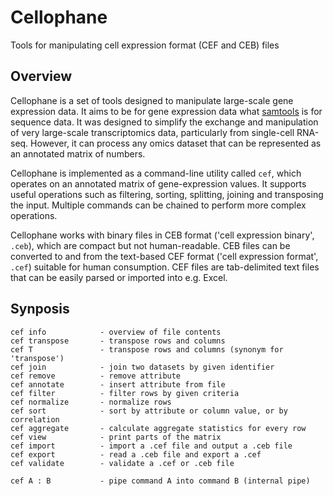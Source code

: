 # Cellophane
Tools for manipulating cell expression format (CEF and CEB) files

## Overview

Cellophane is a set of tools designed to manipulate large-scale gene expression data. It aims to be for gene 
expression data what [samtools](http://samtools.github.io) is for sequence data. It was designed to simplify the exchange
and manipulation of very large-scale transcriptomics data, particularly from single-cell RNA-seq. However, it can process
any omics dataset that can be represented as an annotated matrix of numbers.

Cellophane is implemented as a command-line utility called `cef`, which operates on an annotated matrix of gene-expression 
values. It supports useful operations such as filtering, sorting, splitting, joining and transposing the input. Multiple 
commands can be chained to perform more complex operations.

Cellophane works with binary files in CEB format ('cell expression binary', `.ceb`), which are compact but not human-readable. CEB files can be
converted to and from the text-based CEF format ('cell expression format', `.cef`) suitable for human consumption. CEF files are tab-delimited 
text files that can be easily parsed or imported into e.g. Excel. 

## Synposis

```
cef info            - overview of file contents
cef transpose	  	- transpose rows and columns
cef T               - transpose rows and columns (synonym for 'transpose')
cef join		  	- join two datasets by given identifier
cef remove 			- remove attribute
cef annotate        - insert attribute from file
cef filter			- filter rows by given criteria
cef normalize		- normalize rows
cef sort			- sort by attribute or column value, or by correlation
cef aggregate		- calculate aggregate statistics for every row
cef view			- print parts of the matrix
cef import			- import a .cef file and output a .ceb file
cef export			- read a .ceb file and export a .cef
cef validate		- validate a .cef or .ceb file 

cef A : B           - pipe command A into command B (internal pipe)
```

